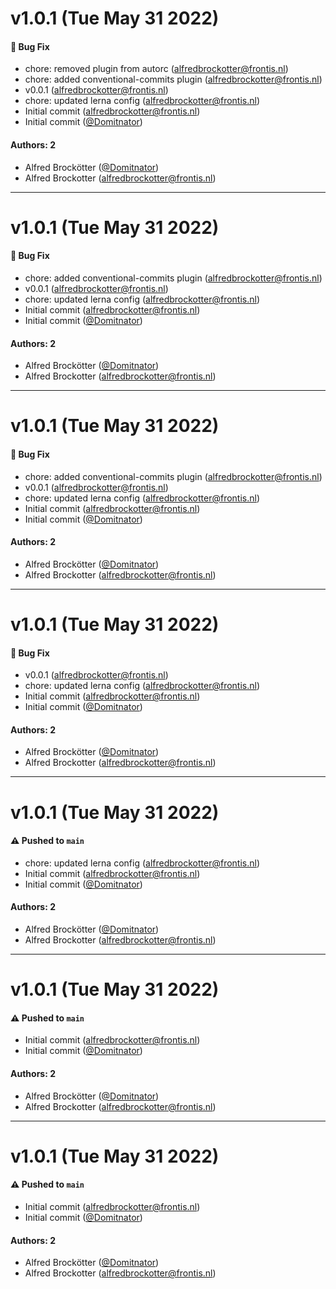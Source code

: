 # v1.0.1 (Tue May 31 2022)

#### 🐛 Bug Fix

- chore: removed plugin from autorc (alfredbrockotter@frontis.nl)
- chore: added conventional-commits plugin (alfredbrockotter@frontis.nl)
- v0.0.1 (alfredbrockotter@frontis.nl)
- chore: updated lerna config (alfredbrockotter@frontis.nl)
- Initial commit (alfredbrockotter@frontis.nl)
- Initial commit ([@Domitnator](https://github.com/Domitnator))

#### Authors: 2

- Alfred Brockötter ([@Domitnator](https://github.com/Domitnator))
- Alfred Brockotter (alfredbrockotter@frontis.nl)

---

# v1.0.1 (Tue May 31 2022)

#### 🐛 Bug Fix

- chore: added conventional-commits plugin (alfredbrockotter@frontis.nl)
- v0.0.1 (alfredbrockotter@frontis.nl)
- chore: updated lerna config (alfredbrockotter@frontis.nl)
- Initial commit (alfredbrockotter@frontis.nl)
- Initial commit ([@Domitnator](https://github.com/Domitnator))

#### Authors: 2

- Alfred Brockötter ([@Domitnator](https://github.com/Domitnator))
- Alfred Brockotter (alfredbrockotter@frontis.nl)

---

# v1.0.1 (Tue May 31 2022)

#### 🐛 Bug Fix

- chore: added conventional-commits plugin (alfredbrockotter@frontis.nl)
- v0.0.1 (alfredbrockotter@frontis.nl)
- chore: updated lerna config (alfredbrockotter@frontis.nl)
- Initial commit (alfredbrockotter@frontis.nl)
- Initial commit ([@Domitnator](https://github.com/Domitnator))

#### Authors: 2

- Alfred Brockötter ([@Domitnator](https://github.com/Domitnator))
- Alfred Brockotter (alfredbrockotter@frontis.nl)

---

# v1.0.1 (Tue May 31 2022)

#### 🐛 Bug Fix

- v0.0.1 (alfredbrockotter@frontis.nl)
- chore: updated lerna config (alfredbrockotter@frontis.nl)
- Initial commit (alfredbrockotter@frontis.nl)
- Initial commit ([@Domitnator](https://github.com/Domitnator))

#### Authors: 2

- Alfred Brockötter ([@Domitnator](https://github.com/Domitnator))
- Alfred Brockotter (alfredbrockotter@frontis.nl)

---

# v1.0.1 (Tue May 31 2022)

#### ⚠️ Pushed to `main`

- chore: updated lerna config (alfredbrockotter@frontis.nl)
- Initial commit (alfredbrockotter@frontis.nl)
- Initial commit ([@Domitnator](https://github.com/Domitnator))

#### Authors: 2

- Alfred Brockötter ([@Domitnator](https://github.com/Domitnator))
- Alfred Brockotter (alfredbrockotter@frontis.nl)

---

# v1.0.1 (Tue May 31 2022)

#### ⚠️ Pushed to `main`

- Initial commit (alfredbrockotter@frontis.nl)
- Initial commit ([@Domitnator](https://github.com/Domitnator))

#### Authors: 2

- Alfred Brockötter ([@Domitnator](https://github.com/Domitnator))
- Alfred Brockotter (alfredbrockotter@frontis.nl)

---

# v1.0.1 (Tue May 31 2022)

#### ⚠️ Pushed to `main`

- Initial commit (alfredbrockotter@frontis.nl)
- Initial commit ([@Domitnator](https://github.com/Domitnator))

#### Authors: 2

- Alfred Brockötter ([@Domitnator](https://github.com/Domitnator))
- Alfred Brockotter (alfredbrockotter@frontis.nl)
